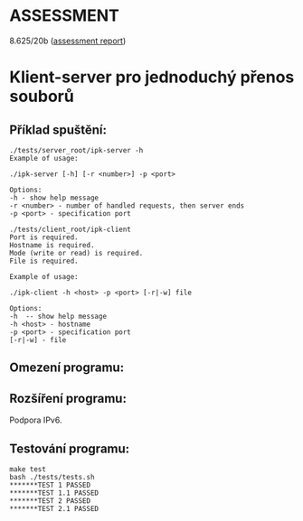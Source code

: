 ASSESSMENT
=========
8.625/20b ([assessment report](https://github.com/ldrahnik/ipk_1_project_2/issues/1))

Klient-server pro jednoduchý přenos souborů
============

## Příklad spuštění:

```
./tests/server_root/ipk-server -h
Example of usage:

./ipk-server [-h] [-r <number>] -p <port> 

Options:
-h - show help message
-r <number> - number of handled requests, then server ends
-p <port> - specification port
```

```
./tests/client_root/ipk-client
Port is required.
Hostname is required.
Mode (write or read) is required.
File is required.

Example of usage:

./ipk-client -h <host> -p <port> [-r|-w] file

Options:
-h  -- show help message
-h <host> - hostname
-p <port> - specification port
[-r|-w] - file
```

## Omezení programu:

## Rozšíření programu:

Podpora IPv6.

## Testování programu:

```
make test
bash ./tests/tests.sh
*******TEST 1 PASSED
*******TEST 1.1 PASSED
*******TEST 2 PASSED
*******TEST 2.1 PASSED
```
